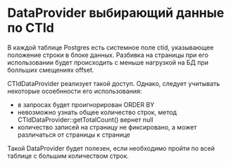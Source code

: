 # DataProvider выбирающий данные по CTId

В каждой таблице Postgres есть системное поле ctid, указывающее положение строки 
в блоке данных. Разбивка на страницы при его использовании будет происходить
с меньше нагрузкой на БД при болльших смещениях offset.

CTIdDataProvider реализует такой доступ. Однако, следует учитывать некоторые
осоебнности его использования:

- в запросах будет проигнорирован ORDER BY
- невозможно узнать общее количество строк, метод CTIdDataProvider::getTotalCount() вернет null
- количество записей на страницу не фиксировано, а может различаться от страницы к странице

Такой DataProvider будет полезен, если необходимо пройти по всей таблице с большим количеством
строк.